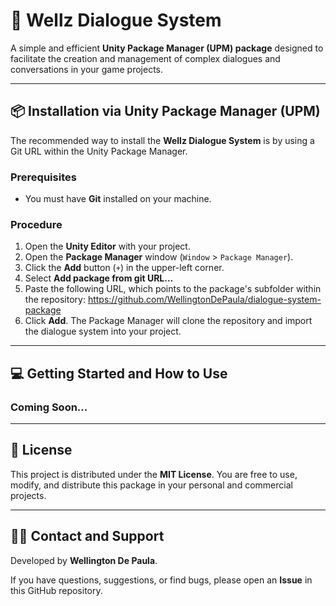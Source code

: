 # 🚀 Wellz Dialogue System

A simple and efficient **Unity Package Manager (UPM) package** designed to facilitate the creation and management of complex dialogues and conversations in your game projects.

---

## 📦 Installation via Unity Package Manager (UPM)

The recommended way to install the **Wellz Dialogue System** is by using a Git URL within the Unity Package Manager.

### Prerequisites
* You must have **Git** installed on your machine.

### Procedure
1.  Open the **Unity Editor** with your project.
2.  Open the **Package Manager** window (`Window` > `Package Manager`).
3.  Click the **Add** button (`+`) in the upper-left corner.
4.  Select **Add package from git URL...**
5.  Paste the following URL, which points to the package's subfolder within the repository:
https://github.com/WellingtonDePaula/dialogue-system-package
6.  Click **Add**. The Package Manager will clone the repository and import the dialogue system into your project.

---

## 💻 Getting Started and How to Use

### Coming Soon...

---

## 📄 License

This project is distributed under the **MIT License**. You are free to use, modify, and distribute this package in your personal and commercial projects.

---

## 👨‍💻 Contact and Support

Developed by **Wellington De Paula**.

If you have questions, suggestions, or find bugs, please open an **Issue** in this GitHub repository.